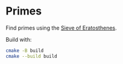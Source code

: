 # Primes

Find primes using the [Sieve of Eratosthenes](https://en.wikipedia.org/wiki/Sieve_of_Eratosthenes).

Build with:

```bash
cmake -B build
cmake --build build
```
